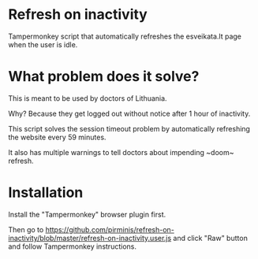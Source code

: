 # Refresh on inactivity
Tampermonkey script that automatically refreshes the esveikata.lt page when the user is idle.

# What problem does it solve?
This is meant to be used by doctors of Lithuania.

Why? Because they get logged out without notice after 1 hour of inactivity.

This script solves the session timeout problem by automatically refreshing the website every 59 minutes.

It also has multiple warnings to tell doctors about impending ~doom~ refresh.

# Installation

Install the "Tampermonkey" browser plugin first.

Then go to https://github.com/pirminis/refresh-on-inactivity/blob/master/refresh-on-inactivity.user.js and click "Raw" button and follow Tampermonkey instructions.
